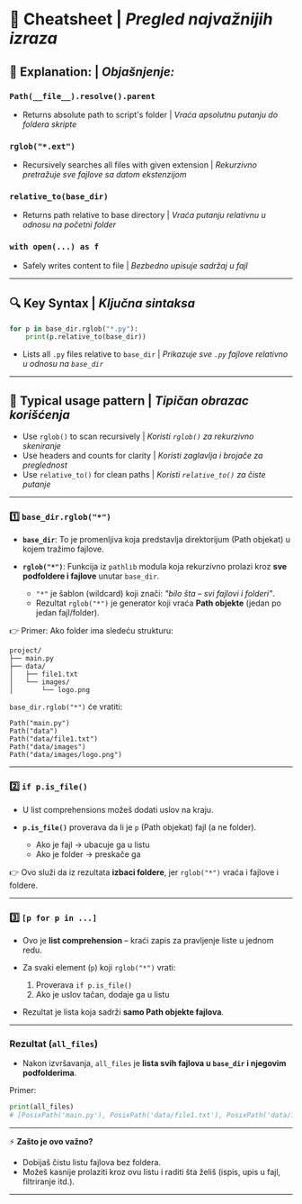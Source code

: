 # 📄 Cheatsheet | _Pregled najvažnijih izraza_

## 📌 Explanation: | _Objašnjenje:_

### `Path(__file__).resolve().parent`

- Returns absolute path to script's folder | _Vraća apsolutnu putanju do foldera skripte_

### `rglob("*.ext")`

- Recursively searches all files with given extension | _Rekurzivno pretražuje sve fajlove sa datom ekstenzijom_

### `relative_to(base_dir)`

- Returns path relative to base directory | _Vraća putanju relativnu u odnosu na početni folder_

### `with open(...) as f`

- Safely writes content to file | _Bezbedno upisuje sadržaj u fajl_

---

## 🔍 Key Syntax | _Ključna sintaksa_

```python
for p in base_dir.rglob("*.py"):
    print(p.relative_to(base_dir))
```

- Lists all `.py` files relative to `base_dir` | _Prikazuje sve `.py` fajlove relativno u odnosu na `base_dir`_

---

## 📁 Typical usage pattern | _Tipičan obrazac korišćenja_

- Use `rglob()` to scan recursively | _Koristi `rglob()` za rekurzivno skeniranje_
- Use headers and counts for clarity | _Koristi zaglavlja i brojače za preglednost_
- Use `relative_to()` for clean paths | _Koristi `relative_to()` za čiste putanje_

---

### 1️⃣ `base_dir.rglob("*")`

- **`base_dir`**: To je promenljiva koja predstavlja direktorijum (Path objekat) u kojem tražimo fajlove.
- **`rglob("*")`**: Funkcija iz `pathlib` modula koja rekurzivno prolazi kroz **sve podfoldere i fajlove** unutar `base_dir`.

  - `"*"` je šablon (wildcard) koji znači: _"bilo šta – svi fajlovi i folderi"_.
  - Rezultat `rglob("*")` je generator koji vraća **Path objekte** (jedan po jedan fajl/folder).

👉 Primer:
Ako folder ima sledeću strukturu:

```
project/
├── main.py
├── data/
│   ├── file1.txt
│   └── images/
│       └── logo.png
```

`base_dir.rglob("*")` će vratiti:

```
Path("main.py")
Path("data")
Path("data/file1.txt")
Path("data/images")
Path("data/images/logo.png")
```

---

### 2️⃣ `if p.is_file()`

- U list comprehensions možeš dodati uslov na kraju.
- **`p.is_file()`** proverava da li je `p` (Path objekat) fajl (a ne folder).

  - Ako je fajl → ubacuje ga u listu
  - Ako je folder → preskače ga

👉 Ovo služi da iz rezultata **izbaci foldere**, jer `rglob("*")` vraća i fajlove i foldere.

---

### 3️⃣ `[p for p in ...]`

- Ovo je **list comprehension** – kraći zapis za pravljenje liste u jednom redu.
- Za svaki element (`p`) koji `rglob("*")` vrati:

  1. Proverava `if p.is_file()`
  2. Ako je uslov tačan, dodaje ga u listu

- Rezultat je lista koja sadrži **samo Path objekte fajlova**.

---

### Rezultat (`all_files`)

- Nakon izvršavanja, `all_files` je **lista svih fajlova u `base_dir` i njegovim podfolderima**.

Primer:

```python
print(all_files)
# [PosixPath('main.py'), PosixPath('data/file1.txt'), PosixPath('data/images/logo.png')]
```

---

⚡ **Zašto je ovo važno?**

- Dobijaš čistu listu fajlova bez foldera.
- Možeš kasnije prolaziti kroz ovu listu i raditi šta želiš (ispis, upis u fajl, filtriranje itd.).

---
